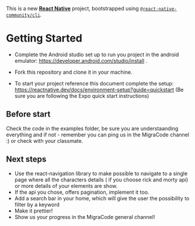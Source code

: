 This is a new [**React Native**](https://reactnative.dev) project, bootstrapped using [`@react-native-community/cli`](https://github.com/react-native-community/cli).

# Getting Started

- Complete the Android studio set up to run you project in the android emulator: https://developer.android.com/studio/install .

- Fork this repository and clone it in your machine.

- To start your project reference this document complete the setup: https://reactnative.dev/docs/environment-setup?guide=quickstart 
(Be sure you are following the Expo quick start instructions)

## Before start

Check the code in the examples folder, be sure you are understaanding everything and if not - remember you can ping us in the MigraCode channel :) or check with your classmate.

## Next steps

- Use the react-navigation library to make possible to navigate to a single page where all the characters details ( if you choose rick and morty api) or more details of your elements are show.
- If the api you chose, offers pagination, implement it too.
- Add a search bar in your home, which will give the user the possibility to filter by a keyword
- Make it prettier!
- Show us your progress in the MigraCode general channel!

